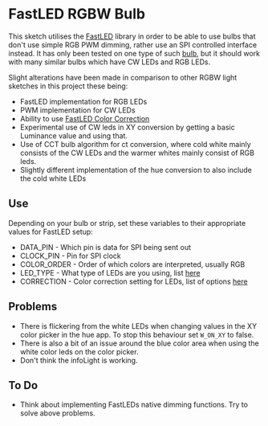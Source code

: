 # FastLED RGBW Bulb

This sketch utilises the [FastLED](https://github.com/FastLED/FastLED) library in order to be able to use bulbs that don't use simple RGB PWM dimming, rather use an SPI controlled interface instead. It has only been tested on one type of such [bulb](https://www.ebay.co.uk/itm/E27-8W-RGBW-Wireless-Smart-Bulb-WiFi-APP-Remote-Control-LED-Light-for-Alexa-UK-/263504802242?item=263504802242&ViewItem=&nma=true&si=x%252BdO9TdL81nrD8N1V9CZxFXF0rY%253D&orig_cvip=true&rt=nc&_trksid=p2047675.l2557), but it should work with many similar bulbs which have CW LEDs and RGB LEDs.

Slight alterations have been made in comparison to other RGBW light sketches in this project these being:
* FastLED implementation for RGB LEDs
* PWM implementation for CW LEDs
* Ability to use [FastLED Color Correction](https://github.com/FastLED/FastLED/wiki/FastLED-Color-Correction)
* Experimental use of CW leds in XY conversion by getting a basic Luminance value and using that.
* Use of CCT bulb algorithm for ct conversion, where cold white mainly consists of the CW LEDs and the warmer whites mainly consist of RGB leds.
* Slightly different implementation of the hue conversion to also include the cold white LEDs

## Use

Depending on your bulb or strip, set these variables to their appropriate values for FastLED setup:

* DATA_PIN - Which pin is data for SPI being sent out
* CLOCK_PIN - Pin for SPI clock
* COLOR_ORDER - Order of which colors are interpreted, usually RGB
* LED_TYPE - What type of LEDs are you using, list [here](https://github.com/FastLED/FastLED/wiki/Chipset-reference)
* CORRECTION - Color correction setting for LEDs, list of options [here](http://fastled.io/docs/3.1/group___color_enums.html)

## Problems

* There is flickering from the white LEDs when changing values in the XY color picker in the hue app. To stop this behaviour set `W_ON_XY` to false. 
* There is also a bit of an issue around the blue color area when using the white color leds on the color picker.
* Don't think the infoLight is working.

## To Do

* Think about implementing FastLEDs native dimming functions.
 Try to solve above problems.
